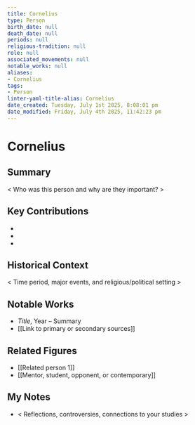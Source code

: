 ```yaml
---
title: Cornelius
type: Person
birth_date: null
death_date: null
periods: null
religious-tradition: null
role: null
associated_movements: null
notable_works: null
aliases:
- Cornelius
tags:
- Person
linter-yaml-title-alias: Cornelius
date_created: Tuesday, July 1st 2025, 8:08:01 pm
date_modified: Friday, July 4th 2025, 11:42:23 pm
---
```


# Cornelius

## Summary
< Who was this person and why are they important? >

## Key Contributions
- 
- 
- 

## Historical Context
< Time period, major events, and religious/political setting >

## Notable Works
- *Title*, Year – Summary
- [[Link to primary or secondary sources]]


## Related Figures
- [[Related person 1]]
- [[Mentor, student, opponent, or contemporary]]

## My Notes
- < Reflections, controversies, connections to your studies >
